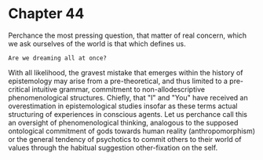# Chapter 44

Perchance the most pressing question, that matter of real concern, which we ask 
ourselves of the world is that which defines us.

    Are we dreaming all at once?

With all likelihood, the gravest mistake that emerges within the history of 
epistemology may arise from a pre-theoretical, and thus limited to a pre-critical 
intuitive grammar, commitment to non-allodescriptive phenomenological structures. 
Chiefly, that "I" and "You" have received an overestimation in epistemological 
studies insofar as these terms actual structuring of experiences in conscious 
agents. Let us perchance call this an oversight of phenomenological thinking, 
analogous to the supposed ontological commitment of gods towards human reality 
(anthropomorphism) or the general tendency of psychotics to commit others to 
their world of values through the habitual suggestion other-fixation on the self.
